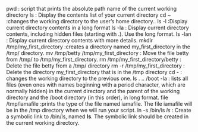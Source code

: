 pwd : script that prints the absolute path name of the current working directory
ls : Display the contents list of your current directory
cd ~ :changes the working directory to the user’s home directory..
ls -l :Display current directory contents in a long format
ls -la : Display current directory contents, including hidden files (starting with .). Use the long format.
ls -lan : Display current directory contents with more details.
mkdir /tmp/my_first_directory :creates a directory named my_first_directory in the /tmp/ directory.
mv /tmp/betty /tmp/my_first_directory : Move the file betty from /tmp/ to /tmp/my_first_directory.
rm /tmp/my_first_directory/betty : Delete the file betty from a /tmp/ directory
rm -r /tmp/my_first_directory : Delete the directory my_first_directory that is in the /tmp directory
cd - :  changes the working directory to the previous one.
ls . .. /boot -la  : lists all files (even ones with names beginning with a period character, which are normally hidden) in the current directory and the parent of the working directory and the /boot directory (in this order), in long format.
file /tmp/iamafile :prints the type of the file named iamafile. The file iamafile will be in the /tmp directory when we will run your script.
ln -s /bin/ls _ls_ : Create a symbolic link to /bin/ls, named __ls__. The symbolic link should be created in the current working directory.
